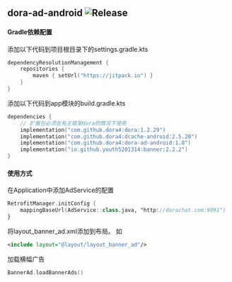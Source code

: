 dora-ad-android
![Release](https://jitpack.io/v/dora4/dora-ad-android.svg)
--------------------------------

#### Gradle依赖配置

添加以下代码到项目根目录下的settings.gradle.kts
```kotlin
dependencyResolutionManagement {
    repositories {
        maven { setUrl("https://jitpack.io") }
    }
}
```
添加以下代码到app模块的build.gradle.kts
```kotlin
dependencies {
    // 扩展包必须在有主框架dora的情况下使用
    implementation("com.github.dora4:dora:1.2.29")
    implementation("com.github.dora4:dcache-android:2.5.20")
    implementation("com.github.dora4:dora-ad-android:1.8")
    implementation("io.github.youth5201314:banner:2.2.2")
}
```

#### 使用方式
在Application中添加AdService的配置
```kotlin
RetrofitManager.initConfig {
    mappingBaseUrl(AdService::class.java, "http://dorachat.com:9091")
}
```
将layout_banner_ad.xml添加到布局。
如
```xml
<include layout="@layout/layout_banner_ad"/>
```
加载横幅广告
```kotlin
BannerAd.loadBannerAds()
```
